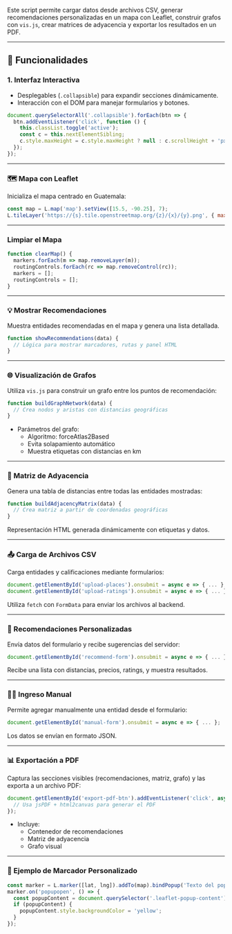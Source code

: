 Este script permite cargar datos desde archivos CSV, generar recomendaciones personalizadas en un mapa con Leaflet, construir grafos con `vis.js`, crear matrices de adyacencia y exportar los resultados en un PDF.

---

## 📁 Funcionalidades

### 1. Interfaz Interactiva

- Desplegables (`.collapsible`) para expandir secciones dinámicamente.
- Interacción con el DOM para manejar formularios y botones.

```js
document.querySelectorAll('.collapsible').forEach(btn => {
  btn.addEventListener('click', function () {
    this.classList.toggle('active');
    const c = this.nextElementSibling;
    c.style.maxHeight = c.style.maxHeight ? null : c.scrollHeight + 'px';
  });
});
```

---

### 🗺️ Mapa con Leaflet
Inicializa el mapa centrado en Guatemala:

```js
const map = L.map('map').setView([15.5, -90.25], 7);
L.tileLayer('https://{s}.tile.openstreetmap.org/{z}/{x}/{y}.png', { maxZoom: 19 }).addTo(map);
```

---

### Limpiar el Mapa

```js
function clearMap() {
  markers.forEach(m => map.removeLayer(m));
  routingControls.forEach(rc => map.removeControl(rc));
  markers = [];
  routingControls = [];
}
```

---

### 💡 Mostrar Recomendaciones
Muestra entidades recomendadas en el mapa y genera una lista detallada.

```js
function showRecommendations(data) {
  // Lógica para mostrar marcadores, rutas y panel HTML
}
```

---

### 🌐 Visualización de Grafos

Utiliza `vis.js` para construir un grafo entre los puntos de recomendación:

```js
function buildGraphNetwork(data) {
  // Crea nodos y aristas con distancias geográficas
}

```
- Parámetros del grafo:
  - Algoritmo: forceAtlas2Based
  - Evita solapamiento automático
  - Muestra etiquetas con distancias en km

---

### 🧮 Matriz de Adyacencia
Genera una tabla de distancias entre todas las entidades mostradas:
```js
function buildAdjacencyMatrix(data) {
  // Crea matriz a partir de coordenadas geográficas
}
```
Representación HTML generada dinámicamente con etiquetas y datos.

---

### 📤 Carga de Archivos CSV
Carga entidades y calificaciones mediante formularios:
```js
document.getElementById('upload-places').onsubmit = async e => { ... };
document.getElementById('upload-ratings').onsubmit = async e => { ... };
```
Utiliza `fetch` con `FormData` para enviar los archivos al backend.

---

### 🧾 Recomendaciones Personalizadas
Envía datos del formulario y recibe sugerencias del servidor:
```js
document.getElementById('recommend-form').onsubmit = async e => { ... };
```
Recibe una lista con distancias, precios, ratings, y muestra resultados.

---

### 🧑‍💻 Ingreso Manual
Permite agregar manualmente una entidad desde el formulario:
```js
document.getElementById('manual-form').onsubmit = async e => { ... };
```
Los datos se envían en formato JSON.

---

### 📊 Exportación a PDF
Captura las secciones visibles (recomendaciones, matriz, grafo) y las exporta a un archivo PDF:
```js
document.getElementById('export-pdf-btn').addEventListener('click', async () => {
  // Usa jsPDF + html2canvas para generar el PDF
});
```
- Incluye:
  - Contenedor de recomendaciones
  - Matriz de adyacencia
  - Grafo visual

---

### 📌 Ejemplo de Marcador Personalizado
```js
const marker = L.marker([lat, lng]).addTo(map).bindPopup('Texto del popup');
marker.on('popupopen', () => {
  const popupContent = document.querySelector('.leaflet-popup-content');
  if (popupContent) {
    popupContent.style.backgroundColor = 'yellow';
  }
});
```
